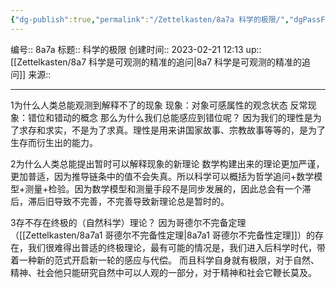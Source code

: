 ```yaml
---
{"dg-publish":true,"permalink":"/Zettelkasten/8a7a 科学的极限/","dgPassFrontmatter":true}
---
```


编号:: 8a7a
标题:: 科学的极限
创建时间:: 2023-02-21 12:13
up:: [[Zettelkasten/8a7 科学是可观测的精准的追问\|8a7 科学是可观测的精准的追问]]
来源:: 

---
1为什么人类总能观测到解释不了的现象
现象：对象可感属性的观念状态
反常现象：错位和错动的概念
那么为什么我们总能感应到错位呢？
因为我们的理性是为了求存和求实，不是为了求真。理性是用来讲国家故事、宗教故事等等的，是为了生存而衍生出的能力。

2为什么人类总能提出暂时可以解释现象的新理论
数学构建出来的理论更加严谨，更加普适，因为推导链条中的值不会失真。所以科学可以概括为哲学追问+数学模型+测量+检验。因为数学模型和测量手段不是同步发展的，因此总会有一个滞后，滞后旧导致不完善，不完善导致新理论总是暂时的。

3存不存在终极的（自然科学）理论？
因为哥德尔不完备定理（[[Zettelkasten/8a7a1 哥德尔不完备性定理\|8a7a1 哥德尔不完备性定理]]）的存在，我们很难得出普适的终极理论，最有可能的情况是，我们进入后科学时代，带着一种新的范式开启新一轮的感应与代偿。
而且科学自身就有极限，对于自然、精神、社会他只能研究自然中可以人观的一部分，对于精神和社会它鞭长莫及。


